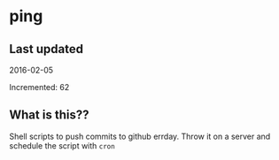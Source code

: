 # ping

## Last updated
2016-02-05

Incremented: 62

## What is this?? 
Shell scripts to push commits to github errday. Throw it on a server and schedule the script with `cron`
